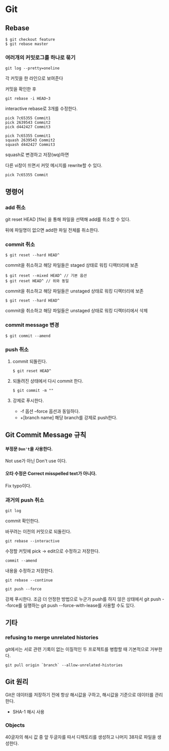 # Git

## Rebase

```shell
$ git checkout feature
$ git rebase master
```


### 여러개의 커밋로그를 하나로 묶기

```
git log --pretty=oneline
```
각 커밋을 한 라인으로 보여준다

커밋을 확인한 후 

```
git rebase -i HEAD~3
```
interactive rebase로 3개를 수정한다. 

```
pick 7c65355 Commit1
pick 2639543 Commit2
pick d442427 Commit3
```

```
pick 7c65355 Commit1
squash 2639543 Commit2
squash d442427 Commit3
```
squash로 변경하고 저장(wq)하면 

다른 vi창이 뜨면서 커밋 메시지를 rewrite할 수 있다. 

```
pick 7c65355 Commit
```





## 명령어

### add 취소

git reset HEAD [file] 을 통해 파일을 선택해 add를 취소할 수 있다. 

뒤에 파일명이 없으면 add한 파일 전체를 취소한다.



### commit 취소

```shell
$ git reset --hard HEAD^
```

commit을 취소하고 해당 파일들은 staged 상태로 워킹 디렉터리에 보존

```shell
$ git reset --mixed HEAD^ // 기본 옵션
$ git reset HEAD^ // 위와 동일
```

commit을 취소하고 해당 파일들은 unstaged 상태로 워킹 디렉터리에 보존

```shell
$ git reset --hard HEAD^
```

commit을 취소하고 해당 파일들은 unstaged 상태로 워킹 디렉터리에서 삭제



### commit message 변경

```shell
$ git commit --amend
```



### push 취소

1. commit 되돌린다. 

   ```shell
   $ git reset HEAD^
   ```

2. 되돌려진 상태에서 다시 commit 한다.

   ```shell
   $ git commit -m ""
   ```

3. 강제로 푸시한다. 

   -  -f 옵션
     –force 옵션과 동일하다.
   -  +[branch name]
     해당 branch를 강제로 push한다.
     

## Git Commit Message 규칙

#### 부정문 `Don't`을 사용한다. 

Not use가 아닌 Don't use 이다.

#### 오타 수정은  Correct misspelled text가 아니다.

Fix typo이다. 


### 과거의 push 취소 
```
git log
```
commit 확인한다. 

바꾸려는 이전의 커밋으로 되돌린다. 

```
git rebase --interactive 
```

수정할 커밋에 pick -> edit으로 수정하고 저장한다.

```
commit --amend
```
내용을 수정하고 저장한다. 

```
git rebase --continue
```

```
git push --force
```
강제 푸시한다. 조금 더 안정한 방법으로 누군가 push를 하지 않은 상태에서 
git push --force를 실행하는 git push --force-with-lease를 사용할 수도 있다. 



## 기타

### refusing to merge unrelated histories

git에서는 서로 관련 기록이 없는 이질적인 두 프로젝트를 병합할 때 기본적으로 거부한다. 

```shell
git pull origin `branch` --allow-unrelated-histories
```




## Git 원리 

Git은 데이터를 저장하기 전에 항상 해시값을 구하고, 해시값을 기준으로 데이터를 관리한다. 

- SHA-1 해시 사용

### Objects

40글자의 해시 값 중 앞 두글자를 따서 디렉토리를 생성하고 나머지 38자로 파일을 생성한다.














